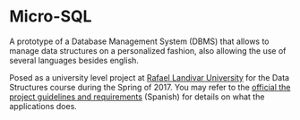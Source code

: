 # Micro-SQL

A prototype of a Database Management System (DBMS) that allows to manage data structures on a personalized fashion, also allowing the use of several languages besides english. 

Posed as a university level project at [Rafael Landivar University](http://principal.url.edu.gt/) for the Data Structures course during the Spring of 2017. You may refer to the [official the project guidelines and requirements](../master/Proyecto%20ED1%20Final.pdf) (Spanish) for details on what the applications does. 
